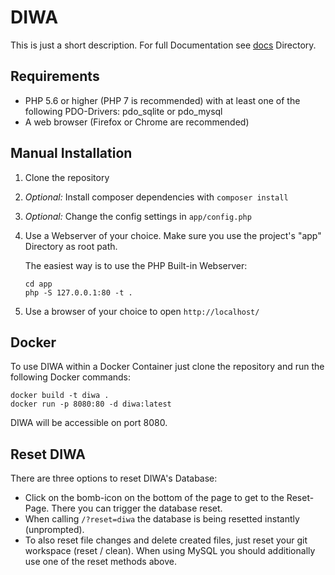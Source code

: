 DIWA
====
This is just a short description. For full Documentation see [docs](docs) Directory.

## Requirements
* PHP 5.6 or higher (PHP 7 is recommended) with at least one of the following PDO-Drivers: pdo_sqlite or pdo_mysql
* A web browser (Firefox or Chrome are recommended)

## Manual Installation
1. Clone the repository

2. *Optional:* Install composer dependencies with `composer install`

3. *Optional:* Change the config settings in `app/config.php` 

4. Use a Webserver of your choice. Make sure you use the project's "app" Directory as root path.

   The easiest way is to use the PHP Built-in Webserver:

       cd app
       php -S 127.0.0.1:80 -t .
       
5. Use a browser of your choice to open `http://localhost/`

## Docker
To use DIWA within a Docker Container just clone the repository and run the following Docker
commands:

    docker build -t diwa .
    docker run -p 8080:80 -d diwa:latest

DIWA will be accessible on port 8080.

## Reset DIWA
There are three options to reset DIWA's Database:

* Click on the bomb-icon on the bottom of the page to get to the Reset-Page. There you can trigger
  the database reset.
* When calling `/?reset=diwa` the database is being resetted instantly (unprompted).
* To also reset file changes and delete created files, just reset your git workspace (reset / clean).
  When using MySQL you should additionally use one of the reset methods above.